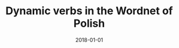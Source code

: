 ---
# Documentation: https://wowchemy.com/docs/managing-content/

title: Dynamic verbs in the Wordnet of Polish
subtitle: ''
summary: ''
authors:
- Agnieszka Dziob
- piasecki
tags: []
categories: []
date: '2018-01-01'
lastmod: 2022-10-07T05:06:53Z
featured: false
draft: false

# Featured image
# To use, add an image named `featured.jpg/png` to your page's folder.
# Focal points: Smart, Center, TopLeft, Top, TopRight, Left, Right, BottomLeft, Bottom, BottomRight.
image:
  caption: ''
  focal_point: ''
  preview_only: false

# Projects (optional).
#   Associate this post with one or more of your projects.
#   Simply enter your project's folder or file name without extension.
#   E.g. `projects = ["internal-project"]` references `content/project/deep-learning/index.md`.
#   Otherwise, set `projects = []`.
projects: []
publishDate: '2022-10-07T05:06:52.517210Z'
publication_types:
- '2'
abstract: ''
publication: '*Cognitive Studies*'
doi: 10.11649/cs.1718
links:
- name: URL
  url: https://ispan.waw.pl/journals/index.php/cs-ec/issue/view/98/showToc
---